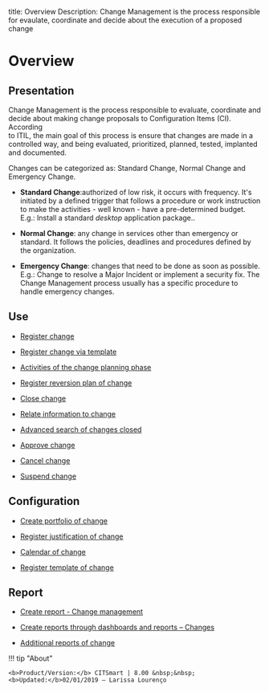 title: Overview 
Description: Change Management is the process responsible for evaulate, coordinate and decide about the execution of a proposed change 
# Overview  

Presentation
----------------

Change Management is the process responsible to evaluate, coordinate and
decide about making change proposals to Configuration Items (CI). According  
to ITIL, the main goal of this process is ensure that changes are made in a
controlled way, and being evaluated, prioritized, planned, tested, implanted
and documented.

Changes can be categorized as: Standard Change, Normal Change and Emergency
Change.

-   **Standard Change**:authorized of low risk, it occurs with frequency.
    It's initiated by a defined trigger that follows a procedure or work instruction
    to make the activities - well known - have a pre-determined budget. E.g.: Install
    a standard *desktop* application package..

-   **Normal Change**: any change in services other than emergency or standard.
    It follows the policies, deadlines and procedures defined by the organization.

-   **Emergency Change**: changes that need to be done as soon as possible.
    E.g.: Change to resolve a Major Incident or implement a security fix.
    The Change Management process usually has a specific procedure to handle 
    emergency changes.

Use
-------

-  [Register change](/en-us/citsmart-platform-8/processes/change/use/register-change.html)

-  [Register change via template](/en-us/citsmart-platform-8/processes/change/use/register-change-via-template.html)

-  [Activities of the change planning phase](/en-us/citsmart-platform-8/processes/change/use/change-planning-activities.html)

-  [Register reversion plan of change](/en-us/citsmart-platform-8/processes/change/use/change-reversion-plan.html)

-  [Close change](/en-us/citsmart-platform-8/processes/change/use/execute-change.html)

-  [Relate information to change](/en-us/citsmart-platform-8/processes/change/use/relate-information-to-change.html)

-  [Advanced search of changes closed](/en-us/citsmart-platform-8/processes/change/use/advanced-search-for-change.html)

-  [Approve change](/en-us/citsmart-platform-8/processes/change/use/change-approval.html)

-  [Cancel change](/en-us/citsmart-platform-8/processes/change/use/cancel-change.html)

-  [Suspend change](/en-us/citsmart-platform-8/processes/change/use/suspend-change.html)

Configuration
----------------

-   [Create portfolio of change](/en-us/citsmart-platform-8/processes/change/configuration/change-portfolio.html)

-   [Register justification of change](/en-us/citsmart-platform-8/processes/change/configuration/change-justification.html)

-   [Calendar of change](/en-us/citsmart-platform-8/processes/change/configuration/change-schedule.html)

-   [Register template of change](/en-us/citsmart-platform-8/processes/change/configuration/change-template.html) 

Report
-------------

-   [Create report - Change management](/en-us/citsmart-platform-8/processes/change/use/generate-reports-change-management.html)

-   [Create reports through dashboards and reports – Changes](/en-us/citsmart-platform-8/processes/change/use/generate-reports-charts-panel-change.html)

-   [Additional reports of change](/en-us/citsmart-platform-8/processes/change/use/change-additional-reports.html)

!!! tip "About"

    <b>Product/Version:</b> CITSmart | 8.00 &nbsp;&nbsp;
    <b>Updated:</b>02/01/2019 – Larissa Lourenço

